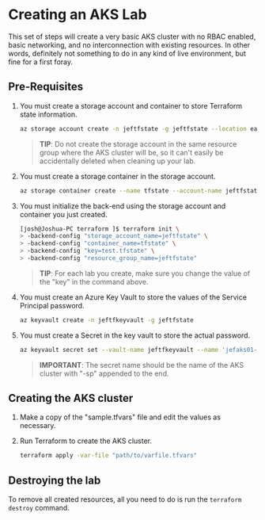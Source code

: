 # Creating an AKS Lab

This set of steps will create a very basic AKS cluster with no RBAC enabled, basic networking, and no interconnection with existing resources. In other words, definitely not something to do in any kind of live environment, but fine for a first foray.

## Pre-Requisites

1. You must create a storage account and container to store Terraform state information.

    ```bash
    az storage account create -n jeftfstate -g jeftfstate --location eastus2 --kind StorageV2
    ```

    >**TIP**: Do not create the storage account in the same resource group where the AKS cluster will be, so it can't easily be accidentally deleted when cleaning up your lab.

1. You must create a storage container in the storage account.

    ```bash
    az storage container create --name tfstate --account-name jeftfstate
    ```

1. You must initialize the back-end using the storage account and container you just created.

    ```bash
    [josh@Joshua-PC terraform ]$ terraform init \
    > -backend-config "storage_account_name=jeftfstate" \
    > -backend-config "container_name=tfstate" \
    > -backend-config "key=test.tfstate" \
    > -backend-config "resource_group_name=jeftfstate"
    ```

    >**TIP**: For each lab you create, make sure you change the value of the "key" in the command above.

1. You must create an Azure Key Vault to store the values of the Service Principal password.

    ```bash
    az keyvault create -n jeftfkeyvault -g jeftfstate
    ```

1. You must create a Secret in the key vault to store the actual password.

    ```bash
    az keyvault secret set --vault-name jeftfkeyvault --name 'jefaks01-sp' --value 'A crazy password here'
    ```

    >**IMPORTANT**: The secret name should be the name of the AKS cluster with "-sp" appended to the end.

## Creating the AKS cluster

1. Make a copy of the "sample.tfvars" file and edit the values as necessary.
1. Run Terraform to create the AKS cluster.

    ```bash
    terraform apply -var-file "path/to/varfile.tfvars"
    ```

## Destroying the lab

To remove all created resources, all you need to do is run the `terraform destroy` command.

```bash
